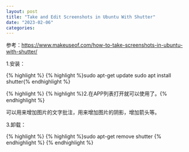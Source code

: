 ```yaml
---
layout: post
title: "Take and Edit Screenshots in Ubuntu With Shutter"
date: "2023-02-06"
categories: 
---
```

<p>参考：<a href="https://www.makeuseof.com/how-to-take-screenshots-in-ubuntu-with-shutter/">https://www.makeuseof.com/how-to-take-screenshots-in-ubuntu-with-shutter/</a></p>

<p>1.安装：</p>

{% highlight %}
{% highlight %}sudo apt-get update 
sudo apt install shutter{% endhighlight %}

{% highlight %}
{% highlight %}2.在APP列表打开就可以使用了。{% endhighlight %}

<p>可以用来增加图片的文字批注，用来增加图片的阴影，增加箭头等。</p>

<p>3.卸载：</p>

{% highlight %}
 {% highlight %}sudo apt-get remove shutter {% endhighlight %} {% endhighlight %}

